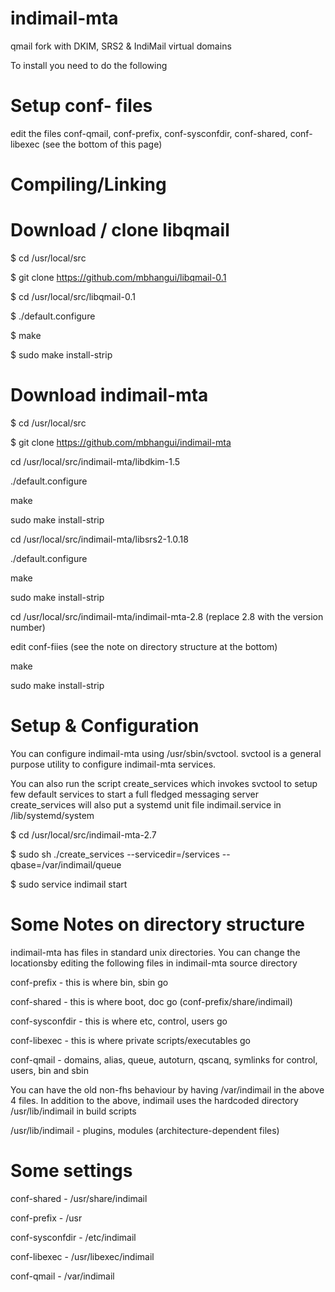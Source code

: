 # indimail-mta
qmail fork with DKIM, SRS2 &amp; IndiMail virtual domains

To install you need to do the following

# Setup conf- files

edit the files conf-qmail, conf-prefix, conf-sysconfdir, conf-shared, conf-libexec
(see the bottom of this page)

# Compiling/Linking

# Download / clone libqmail

 $ cd /usr/local/src
 
 $ git clone https://github.com/mbhangui/libqmail-0.1
 
 $ cd /usr/local/src/libqmail-0.1
 
 $ ./default.configure
 
 $ make
 
 $ sudo make install-strip
   
# Download indimail-mta

$ cd /usr/local/src
 
$ git clone https://github.com/mbhangui/indimail-mta


cd /usr/local/src/indimail-mta/libdkim-1.5

./default.configure

make

sudo make install-strip


cd /usr/local/src/indimail-mta/libsrs2-1.0.18

./default.configure

make

sudo make install-strip


cd /usr/local/src/indimail-mta/indimail-mta-2.8 (replace 2.8 with the version number)

edit conf-fiies (see the note on directory structure at the bottom)

make

sudo make install-strip


# Setup & Configuration
You can configure indimail-mta using /usr/sbin/svctool. svctool is a general purpose utility to configure indimail-mta services.

You can also run the script create_services which invokes svctool to setup few default services to start a full fledged messaging server create_services will also put a systemd unit file indimail.service in /lib/systemd/system


$ cd /usr/local/src/indimail-mta-2.7

$ sudo sh ./create_services --servicedir=/services --qbase=/var/indimail/queue

$ sudo service indimail start

Some Notes on directory structure
=================================
indimail-mta has files in standard unix directories. You can change
the locationsby editing the following files in indimail-mta source
directory

conf-prefix       - this is where bin, sbin go

conf-shared       - this is where boot, doc go (conf-prefix/share/indimail)

conf-sysconfdir   - this is where etc, control, users go

conf-libexec      - this is where private scripts/executables go

conf-qmail        - domains, alias, queue, autoturn, qscanq, symlinks
                    for control, users, bin and sbin

You can have the old non-fhs behaviour by having /var/indimail in the
above 4 files. In addition to the above, indimail uses the hardcoded
directory /usr/lib/indimail in build scripts

/usr/lib/indimail - plugins, modules (architecture-dependent files)

# Some settings

conf-shared       - /usr/share/indimail

conf-prefix       - /usr

conf-sysconfdir   - /etc/indimail

conf-libexec      - /usr/libexec/indimail

conf-qmail        - /var/indimail
